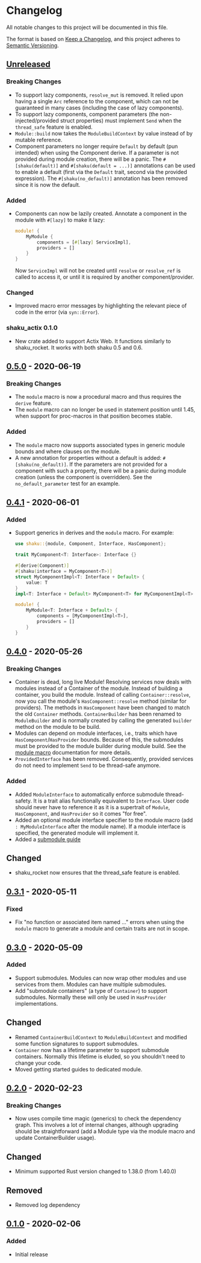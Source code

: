 # Changelog
All notable changes to this project will be documented in this file.

The format is based on [Keep a Changelog](https://keepachangelog.com/en/1.0.0/),
and this project adheres to [Semantic Versioning](https://semver.org/spec/v2.0.0.html).

## [Unreleased]
### Breaking Changes
- To support lazy components, `resolve_mut` is removed. It relied upon having a
  single `Arc` reference to the component, which can not be guaranteed in many
  cases (including the case of lazy components).
- To support lazy components, component parameters (the non-injected/provided
  struct properties) must implement `Send` when the `thread_safe` feature is
  enabled.
- `Module::build` now takes the `ModuleBuildContext` by value instead of by
  mutable reference.
- Component parameters no longer require `Default` by default (pun intended)
  when using the Component derive.
  If a parameter is not provided during module creation, there will be a panic.
  The `#[shaku(default)]` and `#[shaku(default = ...)]` annotations can be used
  to enable a default (first via the `Default` trait, second via the provided
  expression). The `#[shaku(no_default)]` annotation has been removed since it
  is now the default.

### Added
- Components can now be lazily created. Annotate a component in the module with
  `#[lazy]` to make it lazy:
  ```rust
  module! {
      MyModule {
          components = [#[lazy] ServiceImpl],
          providers = []
      }
  }
  ```
  Now `ServiceImpl` will not be created until `resolve` or `resolve_ref` is
  called to access it, or until it is required by another component/provider.
  
### Changed
- Improved macro error messages by highlighting the relevant piece of code in
  the error (via `syn::Error`).
  
### shaku_actix 0.1.0
- New crate added to support Actix Web. It functions similarly to shaku_rocket.
  It works with both shaku 0.5 and 0.6.

## [0.5.0] - 2020-06-19
### Breaking Changes
- The `module` macro is now a procedural macro and thus requires the `derive`
  feature.
- The `module` macro can no longer be used in statement position until 1.45,
  when support for proc-macros in that position becomes stable.

### Added
- The `module` macro now supports associated types in generic module bounds
  and where clauses on the module.
- A new annotation for properties without a default is added:
  `#[shaku(no_default)]`. If the parameters are not provided for a component
  with such a property, there will be a panic during module creation (unless the
  component is overridden). See the `no_default_parameter` test for an example.

## [0.4.1] - 2020-06-01
### Added
- Support generics in derives and the `module` macro. For example:
  ```rust
  use shaku::{module, Component, Interface, HasComponent};

  trait MyComponent<T: Interface>: Interface {}

  #[derive(Component)]
  #[shaku(interface = MyComponent<T>)]
  struct MyComponentImpl<T: Interface + Default> {
      value: T
  }
  impl<T: Interface + Default> MyComponent<T> for MyComponentImpl<T> {}

  module! {
      MyModule<T: Interface + Default> {
          components = [MyComponentImpl<T>],
          providers = []
      }
  }
  ```

## [0.4.0] - 2020-05-26
### Breaking Changes
- Container is dead, long live Module! Resolving services now deals with modules
  instead of a Container of the module. Instead of building a container, you
  build the module. Instead of calling `Container::resolve`, now you call the
  module's `HasComponent::resolve` method (similar for providers). The methods
  in `HasComponent` have been changed to match the old `Container` methods.
  `ContainerBuilder` has been renamed to `ModuleBuilder` and is normally created
  by calling the generated `builder` method on the module to be build.
- Modules can depend on module interfaces, i.e., traits which have
  `HasComponent`/`HasProvider` bounds. Because of this, the submodules must be
  provided to the module builder during module build. See the [module macro]
  documentation for more details.
- `ProvidedInterface` has been removed. Consequently, provided services do not
  need to implement `Send` to be thread-safe anymore.

### Added
- Added `ModuleInterface` to automatically enforce submodule thread-safety. It
  is a trait alias functionally equivalent to `Interface`. User code should
  never have to reference it as it is a supertrait of `Module`, `HasComponent`,
  and `HasProvider` so it comes "for free".
- Added an optional module interface specifier to the module macro (add
  `: MyModuleInterface` after the module name). If a module interface is
  specified, the generated module will implement it.
- Added a [submodule guide]

## Changed
- shaku_rocket now ensures that the thread_safe feature is enabled.

[module macro]: https://docs.rs/shaku/0.4.0/shaku/macro.module.html
[submodule guide]: https://docs.rs/shaku/0.4.0/shaku/guide/submodules/index.html

## [0.3.1] - 2020-05-11
### Fixed
- Fix "no function or associated item named ..." errors when using the
  `module` macro to generate a module and certain traits are not in scope.

## [0.3.0] - 2020-05-09
### Added
- Support submodules. Modules can now wrap other modules and use services from
  them. Modules can have multiple submodules.
- Add "submodule containers" (a type of `Container`) to support submodules.
  Normally these will only be used in `HasProvider` implementations.

## Changed
- Renamed `ContainerBuildContext` to `ModuleBuildContext` and modified some
  function signatures to support submodules.
- `Container` now has a lifetime parameter to support submodule containers.
  Normally this lifetime is eluded, so you shouldn't need to change your code.
- Moved getting started guides to dedicated module.

## [0.2.0] - 2020-02-23
### Breaking Changes
- Now uses compile time magic (generics) to check the dependency graph. This
  involves a lot of internal changes, although upgrading should be
  straightforward (add a Module type via the module macro and update
  ContainerBuilder usage).

## Changed
- Minimum supported Rust version changed to 1.38.0 (from 1.40.0)

## Removed
- Removed log dependency

## [0.1.0] - 2020-02-06
### Added
- Initial release

[Unreleased]: https://github.com/Mcat12/shaku/compare/v0.5.0...HEAD
[0.5.0]: https://github.com/Mcat12/shaku/releases/tag/v0.5.0
[0.4.1]: https://github.com/Mcat12/shaku/releases/tag/v0.4.1
[0.4.0]: https://github.com/Mcat12/shaku/releases/tag/v0.4.0
[0.3.1]: https://github.com/Mcat12/shaku/releases/tag/v0.3.1
[0.3.0]: https://github.com/Mcat12/shaku/releases/tag/v0.3.0
[0.2.0]: https://github.com/Mcat12/shaku/releases/tag/v0.2.0
[0.1.0]: https://github.com/Mcat12/shaku/releases/tag/v0.1.0
